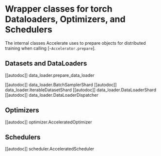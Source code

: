 <!--Copyright 2021 The HuggingFace Team. All rights reserved.

Licensed under the Apache License, Version 2.0 (the "License"); you may not use this file except in compliance with
the License. You may obtain a copy of the License at

http://www.apache.org/licenses/LICENSE-2.0

Unless required by applicable law or agreed to in writing, software distributed under the License is distributed on
an "AS IS" BASIS, WITHOUT WARRANTIES OR CONDITIONS OF ANY KIND, either express or implied. See the License for the
specific language governing permissions and limitations under the License.

⚠️ Note that this file is in Markdown but contain specific syntax for our doc-builder (similar to MDX) that may not be
rendered properly in your Markdown viewer.
-->

# Wrapper classes for torch Dataloaders, Optimizers, and Schedulers

The internal classes Accelerate uses to prepare objects for distributed training
when calling [`~Accelerator.prepare`].

## Datasets and DataLoaders

[[autodoc]] data_loader.prepare_data_loader

[[autodoc]] data_loader.BatchSamplerShard
[[autodoc]] data_loader.IterableDatasetShard
[[autodoc]] data_loader.DataLoaderShard
[[autodoc]] data_loader.DataLoaderDispatcher

## Optimizers 

[[autodoc]] optimizer.AcceleratedOptimizer

## Schedulers 

[[autodoc]] scheduler.AcceleratedScheduler